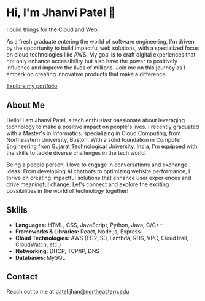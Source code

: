 # Hi, I'm Jhanvi Patel 👋

I build things for the Cloud and Web.

As a fresh graduate entering the world of software engineering, I'm driven by the opportunity to build impactful web solutions, with a specialized focus on cloud technologies like AWS. My goal is to craft digital experiences that not only enhance accessibility but also have the power to positively influence and improve the lives of millions. Join me on this journey as I embark on creating innovative products that make a difference.

[Explore my portfolio](#) <!-- Replace with your actual portfolio link -->

## About Me

Hello! I am Jhanvi Patel, a tech enthusiast passionate about leveraging technology to make a positive impact on people's lives. I recently graduated with a Master's in Informatics, specializing in Cloud Computing, from Northeastern University, Boston. With a solid foundation in Computer Engineering from Gujarat Technological University, India, I'm equipped with the skills to tackle diverse challenges in the tech world.

Being a people person, I love to engage in conversations and exchange ideas. From developing AI chatbots to optimizing website performance, I thrive on creating impactful solutions that enhance user experiences and drive meaningful change. Let's connect and explore the exciting possibilities in the world of technology together!

## Skills

- **Languages:** HTML, CSS, JavaScript, Python, Java, C/C++
- **Frameworks & Libraries:** React, Node.js, Express
- **Cloud Technologies:** AWS (EC2, S3, Lambda, RDS, VPC, CloudTrail, CloudWatch, etc.)
- **Networking:** DHCP, TCP/IP, DNS
- **Databases:** MySQL

## Contact

Reach out to me at [patel.jhan@northeastern.edu](mailto:patel.jhan@northeastern.edu)


  

<!---
patel-jhanvi/patel-jhanvi is a ✨ special ✨ repository because its `README.md` (this file) appears on your GitHub profile.
You can click the Preview link to take a look at your changes.
--->
